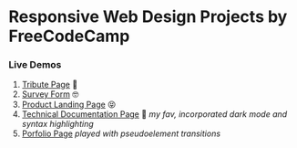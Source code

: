 # Responsive Web Design Projects by FreeCodeCamp

### Live Demos

1.  [Tribute Page](https://tribute-page-ashen.now.sh/) 🤠
2.  [Survey Form](https://survey-form-ashen.now.sh/) 🤓
3.  [Product Landing Page](https://product-landing-page-seven.now.sh/) 😝
4.  [Technical Documentation Page](https://technical-documentation-page.now.sh/) 🤯 _my fav, incorporated dark mode and syntax highlighting_
5.  [Porfolio Page](https://porfolio-page.now.sh/)  _played with pseudoelement transitions_

